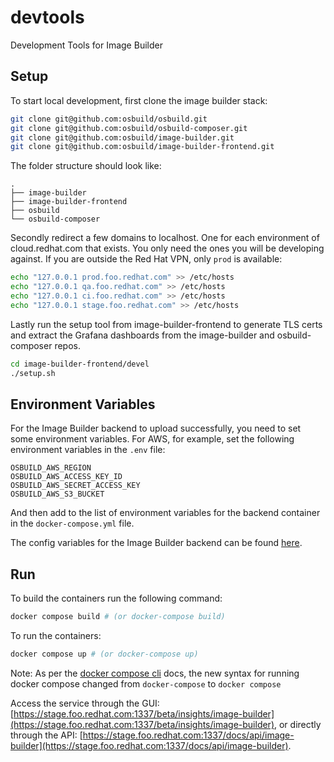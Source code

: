 # devtools

Development Tools for Image Builder

## Setup

To start local development, first clone the image builder stack:

```bash
git clone git@github.com:osbuild/osbuild.git
git clone git@github.com:osbuild/osbuild-composer.git
git clone git@github.com:osbuild/image-builder.git
git clone git@github.com:osbuild/image-builder-frontend.git
```

The folder structure should look like:

```
.
├── image-builder
├── image-builder-frontend
├── osbuild
└── osbuild-composer
```

Secondly redirect a few domains to localhost. One for each environment
of cloud.redhat.com that exists. You only need the ones you will be
developing against. If you are outside the Red Hat VPN, only `prod` is
available:

```bash
echo "127.0.0.1 prod.foo.redhat.com" >> /etc/hosts
echo "127.0.0.1 qa.foo.redhat.com" >> /etc/hosts
echo "127.0.0.1 ci.foo.redhat.com" >> /etc/hosts
echo "127.0.0.1 stage.foo.redhat.com" >> /etc/hosts
```

Lastly run the setup tool from image-builder-frontend to generate TLS certs
and extract the Grafana dashboards from the image-builder and osbuild-composer
repos.

```bash
cd image-builder-frontend/devel
./setup.sh
```

## Environment Variables

For the Image Builder backend to upload successfully, you need to set some environment variables. For AWS, for example, set the following environment variables in the `.env` file:

```
OSBUILD_AWS_REGION
OSBUILD_AWS_ACCESS_KEY_ID
OSBUILD_AWS_SECRET_ACCESS_KEY
OSBUILD_AWS_S3_BUCKET
```

And then add to the list of environment variables for the backend container in the `docker-compose.yml` file.

The config variables for the Image Builder backend can be found [here](https://github.com/osbuild/image-builder/blob/main/internal/config/config.go).

## Run

To build the containers run the following command:

```bash
docker compose build # (or docker-compose build)
```

To run the containers:

```bash
docker compose up # (or docker-compose up)
```

Note: As per the [docker compose cli](https://docs.docker.com/compose/reference/) docs, the new syntax for running docker compose changed from
`docker-compose` to `docker compose`

Access the service through the GUI:
[https://stage.foo.redhat.com:1337/beta/insights/image-builder](https://stage.foo.redhat.com:1337/beta/insights/image-builder), or
directly through the API:
[https://stage.foo.redhat.com:1337/docs/api/image-builder](https://stage.foo.redhat.com:1337/docs/api/image-builder).
